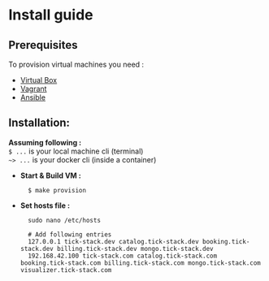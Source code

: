 # Install guide


## Prerequisites

To provision virtual machines you need :
- [Virtual Box](https://www.virtualbox.org)
- [Vagrant](https://www.vagrantup.com)
- [Ansible](https://www.ansible.com)


## Installation:

**Assuming following :**  
`$ ...` is your local machine cli (terminal)    
`~> ...` is your docker cli (inside a container)


- **Start & Build VM :**
    
        $ make provision


- **Set hosts file :**

        sudo nano /etc/hosts

        # Add following entries
        127.0.0.1 tick-stack.dev catalog.tick-stack.dev booking.tick-stack.dev billing.tick-stack.dev mongo.tick-stack.dev
        192.168.42.100 tick-stack.com catalog.tick-stack.com booking.tick-stack.com billing.tick-stack.com mongo.tick-stack.com visualizer.tick-stack.com
